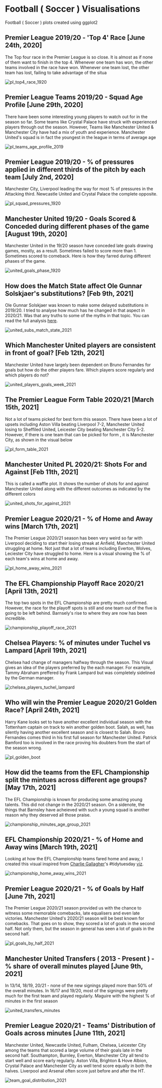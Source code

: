 # Football ( Soccer ) Visualisations #
Football ( Soccer ) plots created using ggplot2

## Premier League 2019/20 - 'Top 4' Race [June 24th, 2020] ##

The Top four race in the Premier League is so close. It is almost as if none of them want to finish in the top 4. Whenever one team has won, the other teams involved in the race have won. Whenever one team lost, the other team has lost, failing to take advantage of the situa

![pl_top4_race_1920](general/top4_race_1920.png)

## Premier League Teams 2019/20 - Squad Age Profile [June 29th, 2020] ##

There have been some interesting young players to watch out for in the season so far. Some teams like Crystal Palace have struck with experienced players through out the season. However, Teams like Manchester United & Manchester City have had a mix of youth and experience. Manchester United's squad is in fact the youngest in the league in terms of average age

![pl_teams_age_profile_2019](general/pl_teams_age_profile.png)

## Premier League 2019/20 - % of pressures applied in different thirds of the pitch by each team [July 2nd, 2020] ##

Manchester City, Liverpool leading the way for most % of pressures in the Attacking third. Newcastle United and Crystal Palace the complete opposite.

![pl_squad_pressures_1920](general/pl_squad_pressures_1920.png)

## Manchester United 19/20 - Goals Scored & Conceded during different phases of the game [August 19th, 2020] ##

Manchester United in the 19/20 season have conceded late goals drawing games, mostly, as a result. Sometimes failed to score more than 1. Sometimes scored to
comeback. Here is how they farred during different phases of the game.

![united_goals_phase_1920](united/united_goals_phase_1920.png)

## How does the Match State affect Ole Gunnar Solskjaer's substitutions? [Feb 9th, 2021] ##

Ole Gunnar Solskjaer was known to make some delayed substitutions in 2019/20. I tried to analyse how much has he changed in that aspect in 2020/21. Was that any truths to some of the myths in that topic. You can read the full analysis [here](https://twitter.com/VenkyReddevil/status/1359131984996405254?s=20).

![united_subs_match_state_2021](united/united_subs_match_state.png)

## Which Manchester United players are consistent in front of goal? [Feb 12th, 2021] ##

Manchester United have largely been dependent on Bruno Fernandes for goals but how do the other players fare. Which players score regularly and which players
do not?

![united_players_goals_week_2021](united/united_players_goals_week.png)

## The Premier League Form Table 2020/21 [March 15th, 2021] ##

Not a lot of teams picked for best form this season. There have been a lot of upsets including Aston Villa beating Liverpool 7-2, Manchester United losing to Sheffiled United, Leicester City beating Manchester City 5-2. However, if there is one team that can be picked for form , it is Manchester City, as shown in the visual below

![pl_form_table_2021](general/pl_form_table_2021.png)

## Manchester United PL 2020/21: Shots For and Against [Feb 11th, 2021] ##

This is called a waffle plot. It shows the number of shots for and against Manchester United along with the different outcomes as indicated by the different colors

![united_shots_for_against_2021](united/united_shots_for_against_2021.png)

## Premier League 2020/21 - % of Home and Away wins [March 17th, 2021] ##

The Premier League 2020/21 season has been very weird so far with Liverpool deciding to start their losing streak at Anfield, Manchester United struggling at home. Not just that a lot of teams including Everton, Wolves, Leciester City have struggled to home. Here is a visual showing the % of each team's wins at home and away.

![pl_home_away_wins_2021](general/home_away_wins_2021.png)

## The EFL Championship Playoff Race 2020/21 [April 13th, 2021] ##

The top two spots in the EFL Championship are pretty much confirmed. However, the race for the playoff spots is still and one team out of the five is going to be left behind. Barnsely's rise to where they are now has been incredible.

![championship_playoff_race_2021](championship/championship_playoff_race_2021.png)

## Chelsea Players: % of minutes under Tuchel vs Lampard [April 19th, 2021] ##

Chelsea had change of managers halfway through the season. This Visual gives an idea of the players preferred by the each manager. For example, Tammy Abraham preffered by Frank Lampard but was completely sidelined by the German manager.

![chelsea_players_tuchel_lampard](chelsea/chelsea_tuchel_lampard.png)

## Who will win the Premier League 2020/21 Golden Race? [April 24th, 2021] ##

Harry Kane looks set to have another excellent individual season with the Tottenham captain on track to win another golden boot. Salah, as well, has silently having another excellent season and is closest to Salah. Bruno Fernandes comes third in his first full season for Manchester United. Patrick Bamford too is involved in the race proving his doubters from the start of the season wrong. 

![pl_golden_boot](general/golden_boot_pl.png)

## How did the teams from the EFL Championship split the mintues across different age groups? [May 17th, 2021] ##

The EFL Championship is known for producing some amazing young talents. This did not change in the 2020/21 season. On a sidenote, the things that Barnsley have acheieved with such a young squad is another reason why they deserved all those praise.

![championship_minutes_age_group_2021](championship/championship_age_group_minutes.png)

## EFL Championship 2020/21 - % of Home and Away wins [March 19th, 2021] ##

Looking at how the EFL Championship teams fared home and away, I created this visual inspired from [Charlie Gallagher](https://github.com/charlie-gallagher)'s #tidytuesday [viz](https://github.com/charlie-gallagher/tidy-tuesday/tree/master/kenya).

![championship_home_away_wins_2021](championship/championship_home_away_wins_2021.png)

## Premier League 2020/21 - % of Goals by Half [June 7th, 2021] ##

The Premier League 2020/21 season provided us with the chance to witness some memorable comebacks, late equalisers and even late victories. Manchester United's 2020/21 season will be best known for comebacks. That goes on to show, they scored a lot of goals in the second half. Not only them, but the season in general has seen a lot of goals in the second half. 

![pl_goals_by_half_2021](general/pl_goals_by_half_2021.png)

## Manchester United Transfers ( 2013 - Present ) - % share of overall minutes played [June 9th, 2021] ##

In 13/14, 18/19, 20/21 - none of the new signings played more than 50% of the overall minutes. In 16/17 and 19/20, most of the signings were pretty much for the first team and played regularly. Maguire with the highest % of minutes in the first season

![united_transfers_minutes](united/united_transfers_minutes.png)

## Premier League 2020/21 - Teams' Distribution of Goals across minutes [June 11th, 2021] ##

Manchester United, Newcastle United, Fulham, Chelsea, Leicester City among the teams that scored a large volume of their goals late in the second half. Southampton, Burnley, Everton, Manchester City all tend to start well and score early regularly. Aston Villa, Brighton & Hove Albion, Crystal Palace and Manchester City as well tend score equally in both the halves. Liverpool and Arsenal often score just before and after the HT. 

![team_goal_distribution_2021](general/team_goal_distribution_2021.png)
